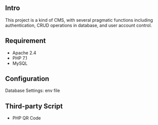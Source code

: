 ## Intro ##
This project is a kind of CMS, with several pragmatic functions including authentication, CRUD operations in database, and user account control.

## Requirement ##
- Apache 2.4
- PHP 7.1
- MySQL

## Configuration ##
Database Settings: env file

## Third-party Script ##
- PHP QR Code

